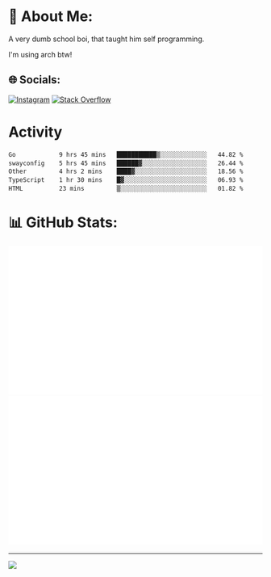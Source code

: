 # 💫 About Me:
A very dumb school boi, that taught him self programming.

I'm using arch btw!


## 🌐 Socials:
[![Instagram](https://img.shields.io/badge/Instagram-%23E4405F.svg?logo=Instagram&logoColor=white)](https://instagram.com/thinis.de) [![Stack Overflow](https://img.shields.io/badge/-Stackoverflow-FE7A16?logo=stack-overflow&logoColor=white)](https://stackoverflow.com/users/12344712) 

# Activity
<!--START_SECTION:waka-->

```txt
Go            9 hrs 45 mins   ███████████▒░░░░░░░░░░░░░   44.82 %
swayconfig    5 hrs 45 mins   ██████▓░░░░░░░░░░░░░░░░░░   26.44 %
Other         4 hrs 2 mins    ████▓░░░░░░░░░░░░░░░░░░░░   18.56 %
TypeScript    1 hr 30 mins    █▓░░░░░░░░░░░░░░░░░░░░░░░   06.93 %
HTML          23 mins         ▒░░░░░░░░░░░░░░░░░░░░░░░░   01.82 %
```

<!--END_SECTION:waka-->

# 📊 GitHub Stats:
![](https://raw.githubusercontent.com/CutieCat6778/github-stats/master/generated/overview.svg#gh-dark-mode-only)<br/>
![](https://raw.githubusercontent.com/CutieCat6778/github-stats/master/generated/languages.svg#gh-dark-mode-only)

---
[![](https://visitcount.itsvg.in/api?id=CutieCat6778&icon=0&color=0)](https://visitcount.itsvg.in)

